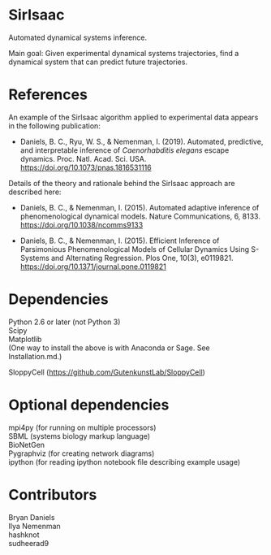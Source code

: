 SirIsaac
========

Automated dynamical systems inference.

Main goal:
Given experimental dynamical systems trajectories, find a dynamical system that can predict future trajectories.


References
==========

An example of the SirIsaac algorithm applied to experimental data appears in the following publication:

* Daniels, B. C., Ryu, W. S., & Nemenman, I. (2019).  Automated, predictive, and interpretable inference of _Caenorhabditis elegans_ escape dynamics.  Proc. Natl. Acad. Sci. USA.  
https://doi.org/10.1073/pnas.1816531116

Details of the theory and rationale behind the SirIsaac approach are described here:  

* Daniels, B. C., & Nemenman, I. (2015). Automated adaptive inference of phenomenological dynamical models. Nature Communications, 6, 8133.  
https://doi.org/10.1038/ncomms9133

* Daniels, B. C., & Nemenman, I. (2015). Efficient Inference of Parsimonious Phenomenological Models of Cellular Dynamics Using S-Systems and Alternating Regression. Plos One, 10(3), e0119821.  
https://doi.org/10.1371/journal.pone.0119821



Dependencies
============

Python 2.6 or later (not Python 3)  
Scipy  
Matplotlib  
(One way to install the above is with Anaconda or Sage.  See Installation.md.)

SloppyCell (https://github.com/GutenkunstLab/SloppyCell)  


Optional dependencies
=====================

mpi4py (for running on multiple processors)  
SBML (systems biology markup language)  
BioNetGen  
Pygraphviz (for creating network diagrams)  
ipython (for reading ipython notebook file describing example usage)  


Contributors
============

Bryan Daniels  
Ilya Nemenman  
hashknot  
sudheerad9  



